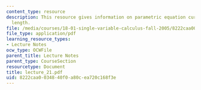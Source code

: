 ```yaml
---
content_type: resource
description: This resource gives information on parametric equation curves and arc
  length.
file: /media/courses/18-01-single-variable-calculus-fall-2005/8222caa0034840f0a80cea720c168f3e_lecture_21.pdf
file_type: application/pdf
learning_resource_types:
- Lecture Notes
ocw_type: OCWFile
parent_title: Lecture Notes
parent_type: CourseSection
resourcetype: Document
title: lecture_21.pdf
uid: 8222caa0-0348-40f0-a80c-ea720c168f3e
---
```

